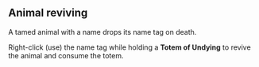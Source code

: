 ## Animal reviving

A tamed animal with a name drops its name tag on death.

Right-click (use) the name tag while holding a **Totem of Undying** to revive the animal and consume the totem.